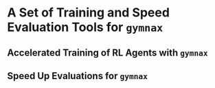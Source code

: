 # A Set of Training and Speed Evaluation Tools for `gymnax`

## Accelerated Training of RL Agents with `gymnax`

## Speed Up Evaluations for `gymnax`